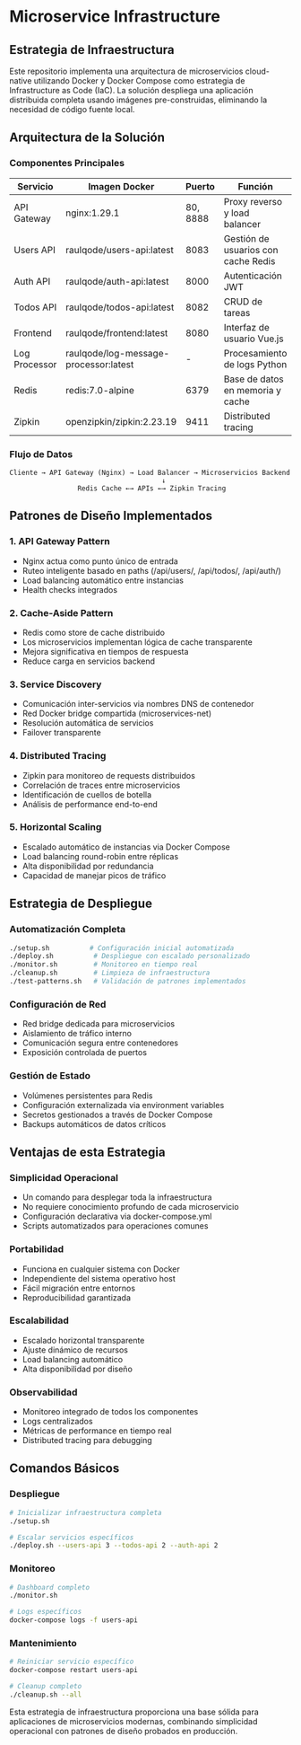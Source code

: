# Microservice Infrastructure

## Estrategia de Infraestructura

Este repositorio implementa una arquitectura de microservicios cloud-native utilizando Docker y Docker Compose como estrategia de Infrastructure as Code (IaC). La solución despliega una aplicación distribuida completa usando imágenes pre-construidas, eliminando la necesidad de código fuente local.

## Arquitectura de la Solución

### Componentes Principales

| Servicio | Imagen Docker | Puerto | Función |
|----------|---------------|--------|---------|
| API Gateway | nginx:1.29.1 | 80, 8888 | Proxy reverso y load balancer |
| Users API | raulqode/users-api:latest | 8083 | Gestión de usuarios con cache Redis |
| Auth API | raulqode/auth-api:latest | 8000 | Autenticación JWT |
| Todos API | raulqode/todos-api:latest | 8082 | CRUD de tareas |
| Frontend | raulqode/frontend:latest | 8080 | Interfaz de usuario Vue.js |
| Log Processor | raulqode/log-message-processor:latest | - | Procesamiento de logs Python |
| Redis | redis:7.0-alpine | 6379 | Base de datos en memoria y cache |
| Zipkin | openzipkin/zipkin:2.23.19 | 9411 | Distributed tracing |

### Flujo de Datos
```
Cliente → API Gateway (Nginx) → Load Balancer → Microservicios Backend
                                      ↓
                 Redis Cache ←→ APIs ←→ Zipkin Tracing
```

## Patrones de Diseño Implementados

### 1. API Gateway Pattern
- Nginx actua como punto único de entrada
- Ruteo inteligente basado en paths (/api/users/, /api/todos/, /api/auth/)
- Load balancing automático entre instancias
- Health checks integrados

### 2. Cache-Aside Pattern
- Redis como store de cache distribuido
- Los microservicios implementan lógica de cache transparente
- Mejora significativa en tiempos de respuesta
- Reduce carga en servicios backend

### 3. Service Discovery
- Comunicación inter-servicios via nombres DNS de contenedor
- Red Docker bridge compartida (microservices-net)
- Resolución automática de servicios
- Failover transparente

### 4. Distributed Tracing
- Zipkin para monitoreo de requests distribuidos
- Correlación de traces entre microservicios
- Identificación de cuellos de botella
- Análisis de performance end-to-end

### 5. Horizontal Scaling
- Escalado automático de instancias via Docker Compose
- Load balancing round-robin entre réplicas
- Alta disponibilidad por redundancia
- Capacidad de manejar picos de tráfico

## Estrategia de Despliegue

### Automatización Completa
```bash
./setup.sh          # Configuración inicial automatizada
./deploy.sh          # Despliegue con escalado personalizado
./monitor.sh         # Monitoreo en tiempo real
./cleanup.sh         # Limpieza de infraestructura
./test-patterns.sh   # Validación de patrones implementados
```

### Configuración de Red
- Red bridge dedicada para microservicios
- Aislamiento de tráfico interno
- Comunicación segura entre contenedores
- Exposición controlada de puertos

### Gestión de Estado
- Volúmenes persistentes para Redis
- Configuración externalizada via environment variables
- Secretos gestionados a través de Docker Compose
- Backups automáticos de datos críticos

## Ventajas de esta Estrategia

### Simplicidad Operacional
- Un comando para desplegar toda la infraestructura
- No requiere conocimiento profundo de cada microservicio
- Configuración declarativa via docker-compose.yml
- Scripts automatizados para operaciones comunes

### Portabilidad
- Funciona en cualquier sistema con Docker
- Independiente del sistema operativo host
- Fácil migración entre entornos
- Reproducibilidad garantizada

### Escalabilidad
- Escalado horizontal transparente
- Ajuste dinámico de recursos
- Load balancing automático
- Alta disponibilidad por diseño

### Observabilidad
- Monitoreo integrado de todos los componentes
- Logs centralizados
- Métricas de performance en tiempo real
- Distributed tracing para debugging

## Comandos Básicos

### Despliegue
```bash
# Inicializar infraestructura completa
./setup.sh

# Escalar servicios específicos
./deploy.sh --users-api 3 --todos-api 2 --auth-api 2
```

### Monitoreo
```bash
# Dashboard completo
./monitor.sh

# Logs específicos
docker-compose logs -f users-api
```

### Mantenimiento
```bash
# Reiniciar servicio específico
docker-compose restart users-api

# Cleanup completo
./cleanup.sh --all
```

Esta estrategia de infraestructura proporciona una base sólida para aplicaciones de microservicios modernas, combinando simplicidad operacional con patrones de diseño probados en producción.
